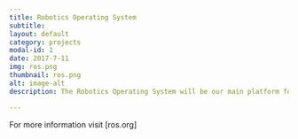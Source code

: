 ```yaml
---
title: Robotics Operating System
subtitle:
layout: default
category: projects
modal-id: 1
date: 2017-7-11
img: ros.png
thumbnail: ros.png 
alt: image-alt
description: The Robotics Operating System will be our main platform for software development

---
```


For more information visit [ros.org]
